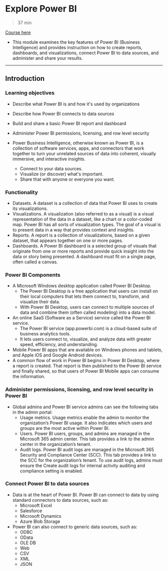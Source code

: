 # Explore Power BI

> 37 min

[Course here](https://docs.microsoft.com/en-us/learn/modules/explore-power-bi/?WT.mc_id=api_CatalogApi)

- This module examines the key features of Power BI (Business Intelligence) and provides instruction on how to create reports, dashboards, and visualizations, connect Power BI to data sources, and administer and share your results.

---

## Introduction

### Learning objectives

- Describe what Power BI is and how it's used by organizations
- Describe how Power BI connects to data sources
- Build and share a basic Power BI report and dashboard
- Administer Power BI permissions, licensing, and row level security

- Power Business Intelligence, otherwise known as Power BI, is a collection of software services, apps, and connectors that work together to turn your unrelated sources of data into coherent, visually immersive, and interactive insights.
  - Connect to your data sources.
  - Visualize (or discover) what's important.
  - Share that with anyone or everyone you want.

### Functionality

- Datasets. A dataset is a collection of data that Power BI uses to create its visualizations.
- Visualizations. A visualization (also referred to as a visual) is a visual representation of the data in a dataset, like a chart or a color-coded map. Power BI has all sorts of visualization types. The goal of a visual is to present data in a way that provides context and insights.
- Reports. A report is a collection of visualizations, based on a given dataset, that appears together on one or more pages.
- Dashboards. A Power BI dashboard is a selected group of visuals that originate from one or more reports and provide quick insight into the data or story being presented. A dashboard must fit on a single page, often called a canvas.

### Power BI Components

- A Microsoft Windows desktop application called Power BI Desktop.
  - The Power BI Desktop is a free application that users can install on their local computers that lets them connect to, transform, and visualize their data.
  - With Power BI Desktop, users can connect to multiple sources of data and combine them (often called modeling) into a data model.
- An online SaaS (Software as a Service) service called the Power BI service.
  - The Power BI service (app.powerbi.com) is a cloud-based suite of business analytics tools.
  - It lets users connect to, visualize, and analyze data with greater speed, efficiency, and understanding.
- Mobile Power BI apps that are available on Windows phones and tablets, and Apple iOS and Google Android devices.
- A common flow of work in Power BI begins in Power BI Desktop, where a report is created. That report is then published to the Power BI service and finally shared, so that users of Power BI Mobile apps can consume the information.

### Administer permissions, licensing, and row level security in Power BI

- Global admins and Power BI service admins can see the following tabs in the admin portal:
  - Usage metrics. Usage metrics enable the admin to monitor the organization’s Power BI usage. It also indicates which users and groups are the most active within Power BI.
  - Users. Power BI users, groups, and admins are managed in the Microsoft 365 admin center. This tab provides a link to the admin center in the organization’s tenant.
  - Audit logs. Power BI audit logs are managed in the Microsoft 365 Security and Compliance Center (SCC). This tab provides a link to the SCC for the organization’s tenant. To use audit logs, admins must ensure the Create audit logs for internal activity auditing and compliance setting is enabled.

### Connect Power BI to data sources

- Data is at the heart of Power BI. Power BI can connect to data by using standard connectors to data sources, such as:
  - Microsoft Excel
  - Salesforce
  - Microsoft Dynamics
  - Azure Blob Storage
- Power BI can also connect to generic data sources, such as:
  - ODBC
  - OData
  - OLE DB
  - Web
  - CSV
  - XML
  - JSON